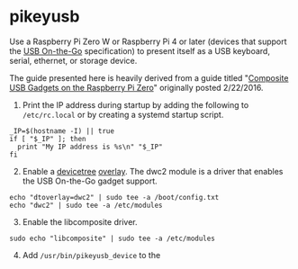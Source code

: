 # pikeyusb

Use a Raspberry Pi Zero W or Raspberry Pi 4 or later (devices that support the [USB On-the-Go](https://en.wikipedia.org/wiki/USB_On-The-Go) specification) to present itself as a USB keyboard, serial, ethernet, or storage device.

The guide presented here is heavily derived from a guide titled "[Composite USB Gadgets on the Raspberry Pi Zero](https://www.isticktoit.net/?p=1383)" originally posted 2/22/2016.

1. Print the IP address during startup by adding the following to `/etc/rc.local` or by creating a systemd startup script.
  ```
  _IP=$(hostname -I) || true
  if [ "$_IP" ]; then
    print "My IP address is %s\n" "$_IP"
  fi
  ```

2. Enable a [devicetree](https://en.wikipedia.org/wiki/Devicetree) [overlay](https://www.kernel.org/doc/html/latest/devicetree/index.html#devicetree-overlays).  The dwc2 module is a driver that enables the USB On-the-Go gadget support.
  ```
  echo "dtoverlay=dwc2" | sudo tee -a /boot/config.txt
  echo "dwc2" | sudo tee -a /etc/modules
  ```

3. Enable the libcomposite driver.
  ```
  sudo echo "libcomposite" | sudo tee -a /etc/modules
  ```

4. Add `/usr/bin/pikeyusb_device` to the 
